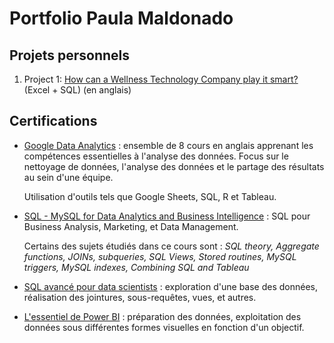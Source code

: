 # Portfolio Paula Maldonado

## Projets personnels
1. Project 1: [How can a Wellness Technology Company play it smart?](https://github.com/pcmaldonado/How-Can-a-Wellness-Technology-Company-Play-It-Smart) (Excel + SQL) (en anglais)

## Certifications
* [Google Data Analytics](https://coursera.org/share/93014798e8c45a50ea17511dff143504) : ensemble de 8 cours en anglais apprenant les compétences essentielles à l'analyse des données. 
Focus sur le nettoyage de données, l'analyse des données et le partage des résultats au sein d'une équipe.

  Utilisation d'outils tels que Google Sheets, SQL, R et Tableau.
 
 * [SQL - MySQL for Data Analytics and Business Intelligence](http://ude.my/UC-c2694776-266e-4ae3-ab9b-046d550a518e) : SQL pour Business Analysis, Marketing, et Data Management. 
 
    Certains des sujets étudiés dans ce cours sont : *SQL theory, Aggregate functions, JOINs, subqueries, SQL Views, Stored routines, MySQL triggers, MySQL indexes, Combining SQL and Tableau*
   
 * [SQL avancé pour data scientists](https://www.linkedin.com/learning/sql-avance-pour-les-data-scientists?trk=share_certificate) : exploration d'une base des données, réalisation des jointures, sous-requêtes, vues, et autres.

* [L'essentiel de Power BI](https://www.linkedin.com/learning/l-essentiel-de-power-bi?trk=share_certificate) :  préparation des données, exploitation des données sous différentes formes visuelles en fonction d'un objectif. 

